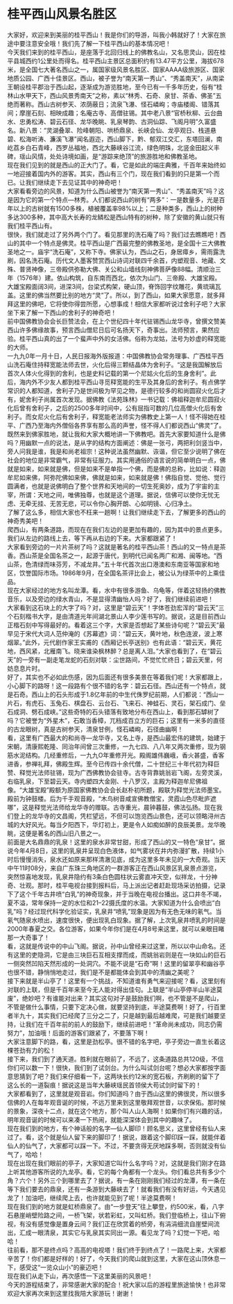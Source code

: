 # 桂平西山风景名胜区  
大家好，欢迎来到美丽的桂平西山！我是你们的导游，叫我小韩就好了！大家在旅途中要注意安全哦！我们先了解一下桂平西山的基本情况吧！  
今天我们来到的桂平西山，是座落于北回归线上的佛教名山，又名思灵山，因在桂平县城西约1公里处而得名。桂平西山主景区总面积约有13.47平方公里，海拔678米，是全国七大著名西山之一，属国家级风景名胜区、国家AAAA级旅游区、国家地质公园、广西十佳景区。西山，被子誉为“南天第一秀山”、“秀盖南天”，从南梁王朝设桂平郡治于西山起，逐渐成为游览胜地，至今已有一千多年历史，俗有“桂林山水甲天下，西山风景秀南天”之称，素以“林秀、石奇、泉甘、茶香、佛圣”五绝而著称。西山古树参天、浓荫蔽日；流泉飞瀑、怪石嶙峋；寺庙楼阁、错落其间；摩崖石刻、相映成趣；名庵古寺、高僧驻锡。其中老八景“官桥秋柳、云台曲水、忠勇松涛、碧云石径、龙华晚眺、乳泉琴韵、古洞仙踪、飞阁月明”久富盛名。新八景：“灵湖叠翠、险峰朝阳、哄桥鼎泉、长峡会仙、龙亭观日、栈道悬碧、松海听涛、濂溪飞瀑”闻名遐迩，西山脚下，黔、郁双江交汇，东塔回澜，南屹荔乡白石青峰，西罗丛福地，西北大藤峡谷江流，绿色明珠，北竖金田起义丰碑，瑶山风情，处处诗境如画，是“游踪来绝顶”的旅游胜地和佛教圣地。  
现在我们见到的就是西山的正大门了。看，它是如此的端庄典雅，千百年来始终如一地迎接着国内外的游客。其实，西山有三个门，现在我们看到的只是第一个而已。让我们继续走下去见证其中的神奇吧！  
大家看看旁边的风景，知道为什么西山被誉为“南天第一秀山”、“秀盖南天”吗？这是因为它的第一个特点—林秀。人们都说西山的树有“两多”：一是数量多，光是百年以上的古树就有1500多株，植被覆盖率98%以上；二是种类多，西山上的树种多达300多种，其中高大长寿的龙鳞松是西山特有的树种，除了安徽的黄山就只有我们桂平西山有。  
很快，我们就走过了另外两个门了。看见那里的洗石庵了吗？我们过去瞧瞧吧！西山的其中一个特点是佛灵。桂平西山是广西最完整的佛教圣地，是全国十三大佛教圣地之一。庙宇“洗石庵”，又称下寺。佛家认为，西山之石，身居瘴乡，需雨露洗刷，因名洗石庵。历代文人墨客赞赏西山诗词对联四千余首，内塑观音、地藏、文殊、普贤神像，三帝殿供弥勒大佛、关公和山墙线刻神佛菩萨像88幅。清顺治三年（1576年）建。依山构筑，自东南而西北，依次为山门、三帝殿、大雄宝殿。大雄宝殿面阔3间，进深3间，台梁式构架，硬山顶，脊饰回字纹雕花，黄琉璃瓦盖。这里的佛当然要比别的地方“灵”了。所以，到了西山，如果大家愿意，就多拜拜这里的佛吧，它将使你得尝所愿，心想事成！相信大家都听说过舍利子吧？大家坐下来了解一下西山的舍利子的神奇吧！  
前中国佛教协会会长巨赞法会，在上个世纪四十年代驻锡西山龙华寺，曾撰文赞美西山许多佛缘故事，预言西山僧尼日后可名扬天下，奇事出。法师预言，果然应验。桂平西山真的出了一个蜚声中外的女活佛。俗称为龙姑，法号为妙虚的释宽能的大师。  
一九九0年一月十日，人民日报海外版报道：中国佛教协会常务理事、广西桂平西山洗石庵住持释宽能法师去世，火化后得三颗结晶体为舍利子。“这是我国解放后首次人体火化得到的舍利，也是史料记载的第一个尼姑火化后的生身舍利”。此后，海内外不少友人都到桂平西山寻觅释宽能的生平及其身后的舍利子。有点佛学常识的人都知道，舍利子乃是世间极为罕见之物，是德行较多的和尚圆寂火化后才有，妮舍利子尚属首次发现。据佛教《法苑珠林》一书记载：佛祖释迦牟尼圆寂火化后曾有舍利子，之后的2500多年时间中，公有屈指可数的几位高僧火化后有舍利子。而女尼火化后有舍利子，释宽能老法师实为佛教史上第一人！怪不得她在桂平、广西乃至海内外僧俗各界享有那么高的声誉，怪不得人们都说西山“佛灵”了。  
既然来到佛家胜地，就让我和大家大概地讲一下佛教吧。首先大家要知道什么是佛吗？用幽默一点的说法，是从字的结构方面阐述：佛是一张弓，两把利剑竖当中，旁人问我是谁，我是和尚老祖宗！这种说法虽然幽默、诙谐，但它至少说明了佛在社会的地位是非常霸气，非常有征服力。其实用通俗的语言说的简单明白一点，佛就是如来，如来就是佛，但是如来不是单指一个佛，而是佛的总称，比如说：释迦牟尼如来佛，阿弥陀佛如来佛，佛就是如来，如来就是佛！佛指自觉、觉他、觉行圆满者，也就是说佛明白了整个世界和天地间的一切生死奥妙，成为了宇宙的主宰，所谓：天地之间，唯佛独尊，也就是这个道理。据说，信佛可以使你无忧无虑、无牵无挂、无苦无悲，可以令你心胸开朗、心如明镜、心归净土。  
了解了这么多，相信大家也不枉来一趟啊！让我们继续走下去，了解更多的西山的神奇秀美吧！  
爬西山，有两条道路，而现在在我们左边的是更加有趣的，因为其中的景点更多。我们从左边的路线上去，等下再从右边的下来。大家都跟紧了！  
大家看到旁边的一片片茶树了吗？这就是著名的桂平西山茶！西山的又一特点是茶香。西山茶是全国名茶之一，起源于唐代，到明代已闻名两广和湘、闽等地。“西山茶，色清绿而味芬芳，不减龙井。”五十年代首次出口港澳和东南亚等国家和地区，饮誉国际市场。1986年9月，在全国名茶评比会上，被公认为绿茶中的上乘佳品。  
现在大家经过的地方名叫龙潭。看，水中有很多游鱼、乌龟等，伴着这轻扬的佛教音乐，以及旁边的绿水青山，不是显得清幽怡人吗？好了，我们继续前进吧！  
大家看到这石块上的大字了吗？对，这里是“碧云天”！字体苍劲宏浑的“碧云天”三个石刻楷书大字，是由清道光年间湖北景山人李少莲书写的。据说，这是目前西山正楷石刻中写得最好的。看着这三个字，大家是否想起了某些诗句呢？“碧云天”最早见于宋代大词人范仲淹的《苏幕遮》词：“碧云天，黄叶地，秋色连波，波上寒烟翠。”此外，元代剧作家王实甫的《西厢记长亭送别》也有此语：“碧云天，黄花地，西风紧，北雁南飞。晓来谁染枫林醉？总是离人泪。”大家也看到了，在“碧云天”的一旁有一副走笔龙蛇的石刻对联：尘世路间，不觉忙忙终日；碧云天里，何妨息息片时。  
好了，其实也不必如此伤感，因为后面还有很多美景在等着我们呢！大家都跟上，小心脚下的路呀！这一段路有个很不错的名字：碧云石径。西山还有一个特点，就是石奇。西山上的石头形成于1.8亿年前的中生代侏罗纪前期，人们都说：“西山一片石，有虎石、玉兔石、棋盘石、云台石、飞来石、神蛙石、灵石，架石成门、垒石成洞、劈石成峡。”这些奇特的石头错落有致地分布在西山上，看到那石罅树了吗？它被誉为“外星木”，石敢当香樟，兀档成百立方的巨石；这里有一米多的直径的古龙眼树，真是古树参天，清泉甘例，怪石嶙峋，石径曲幽啊！  
看，这里有广西最大的和尚寺—龙华寺，又名上寺，是西山最宏伟的建筑，始建于宋朝，清康熙乾隆、同治年间曾三次重修，一九七四、八八年又两次重修，现为钢筋水泥结构。几经重修后，一九九О年重修开光。殿阁雄伟巍峨，香火甚盛，香客进香，参禅礼拜，佛殿生辉。至今已传四十余代僧，二十世纪三十年代初为释巨赞、释觉光法师驻锡，现为广西佛教协会驻寺。古寺背靠姚翁岩飞阁，左旁灵溪，右临乳泉，下至碧云天。寺内塑四大金刚、十八罗汉，主殿为释迦牟尼佛祖像。“大雄宝殿”殿额为原国家佛教协会会长赵朴初所题，殿联为释觉光法师墨宝。殿前为钟鼓楼。后为千手观音殿，“木鸟树音咸宣佛教僧宝，灵霞山色尽毗庐遮哪”，这是释觉光法师给龙华寺的赠联。古寺重光，晨钟暮鼓，佛法弘扬。现在我们登上的龙华寺的文昌阁，凭栏望远，不但可以饱览西山景色，还可以领略浔州古城的大好风光。每当夕阳西下，华灯初上，更是令人如痴如醉的良辰美景。龙华晚眺，这便是著名的西山旧八景之一。  
前面是大名鼎鼎的乳泉！这里的泉水非常甘甜，形成了西山的又一特色“泉甘”。据说今年4月8日，这里的乳泉井呈现白色液体，如气雾状在井内弥漫扩散，持续1小时后慢慢消失，泉水还如原来那样清澈见底，成为这里多年未见的一大奇观。当天中午11时08分，来自广东珠三角地区的一群游客正在西山风景区乳泉景点游览，突然惊喜地发现，乳泉井隐约有3条白色圆柱状云雾直冲天空，似祥龙，十分神奇、壮观。那时，桂平电视台接到报料后，马上派出记者赶赴现场采访拍摄，记录下了这个千年古井喷“白乳”的神奇现象，并于当晚在电视台播出。这口井冬不竭，夏不溢，常年保持一定的水位和21–22摄氏度的水温。大家知道为什么会喷出“白乳”吗？经过现代科学化验证实，乳泉井“喷乳”现象是因为有无色无味的氡气。当氡气随泉水喷出，速度很快，便出现乳白现象。据了解，上次乳泉井喷乳的时间是2000年春夏之交。各位游客，如果今年你们是在4月8号来这里，就可以亲眼目睹那一大奇事了！  
看，这就是传说中的中山飞阁。据说，孙中山曾经来过这里，所以以中山命名。还有这里的吏隐洞，它是由三块巨石互相支撑而成，而姚翁岩则是在一块如山的巨石一侧突然凹陷天然形成的一处洞穴。不能不说是“石奇”啊！这里的留翠亭和幽谷亭也很不错，静悄悄地走过，我们是不是都能体会到其中的清幽之美呢？  
接下来就是半山亭了！这里有一个挑战，不知道谁有勇气来迎接呢？看，这里刻有对联的上联，但是千百年来至今无人能对得出佳句。上联是“半山亭停半山半途莫废”，绝妙吧？有谁能对出来？其实这句对子是鼓励我们啊，也不管是不是爬山，不管是做什么事情，只要下定决心做，就要坚持到底，半途莫费啊！好了，行百里者半九十，其实我们已经爬了三分之二了，只是越到最后越难爬，可是我们越要坚持，让我们在千百年前的前人的鼓励下，继续前进吧！“革命尚未成功，同志仍需努力”，加油哦！后面的游客们跟紧了，不要落下啊！  
大家注意脚下的路，看，这里是劲松亭。很不错的名字吧，亭子旁边一直生长着这棵苍劲有力的松！  
接下来，我们到了通天道。胜利就在眼前了，不远了，这条道路总共120级，不信你们可以数一下！很快，我们到了试剑台。为什么叫试剑台呢？想必大家都按字面意思猜到了吧？我们来仔细看一下，这两块长约12米的宽石板，齐刷刷的留下了这么长的一道裂痕！据说这是当年大藤峡瑶民首领侯大苟试剑时留下的！  
大家都看到了，这里就是观音岩。你们知道吗？由于西山这里的佛很灵，所以很多信佛的人在每年观音诞的时候，不远万里来到这里敬拜观世音，以求保佑。那时候的景象，深夜十二点，就在这个地方，那个叫人山人海啊！如果你们有兴趣的话，明年观音诞的时候可以来凑一下热闹，就能深深体会到其中的趣味了。  
现在我们到的地方，有个神话般的名字—仙人脚印！顾名思义，这里曾经有仙人来过了。看，这个就是仙人留下来的脚印了！据说，跟着这个脚印踩一踩，就能伴着仙人的仙气了，大家都可以踩一下。不过，不要贪得无厌地踩多啊，否则就没有仙气了，哈哈！  
现在出现在我们眼前的亭子，大家知道它叫什么名字吗？对，这就是我们刚才在路上听其他游客所说的九龙亭。看，它的每个角都有一个龙头。你们看总共有多少个角？六个！另外三个到哪里去了？据说，有一条在刚刚我们经过的龙潭，有一条在等下我们要去的鼎泉，还有一条游到大藤峡去了！就看我们有没有好运，今天遇见龙了！加油吧，继续爬上去，也许就能见到了呢！半途莫费啊！  
现在我们到的地方就是虹桥鼎泉了。由“一步登天”往上攀登，约500米，看，八字石悬崖峭壁险路之间，一桥飞架，状若彩虹，又叫虹桥。我们登临桥上，往山下俯视，有没有感觉像是置身云间？我们正在欣赏着的桥旁，有涓涓细流自崖壁间流出，汇成一眼清泉，其实它与乳泉其实同出一源。看见龙了吗？幻觉一下吧，哈哈！  
往前看，那不是终点吗？高高的电视塔！我们终于到终点了！一路爬上来，大家都辛苦了！你们都是好样的！好了，今天我们的爬山就到这里，大家在这山顶休息一下，感受这“一览众山小”的豪迈吧！  
现在我们从走下山，再次感悟一下这里美丽的风景吧！  
今天的游程结束了，非常感谢大家的配合！祝大家以后的游程里旅途愉快！也非常欢迎大家再次来到这里找我陪大家游玩！谢谢！  
<!-- Last processed: 2025-07-22 03:44:21 -->

